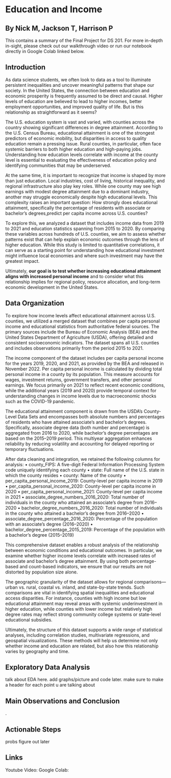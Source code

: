 # Education and Income
## By Nick M, Jackson T, Harrison P
This contains a summary of the Final Project for DS 201. For more in-depth in-sight, please check out our walkthrough video or run our notebook directly in Google Colab linked below.
## Introduction

As data science students, we often look to data as a tool to illuminate persistent inequalities and uncover meaningful patterns that shape our society. In the United States, the connection between education and economic prosperity is frequently assumed to be direct and causal. Higher levels of education are believed to lead to higher incomes, better employment opportunities, and improved quality of life. But is this relationship as straightforward as it seems?

The U.S. education system is vast and varied, with counties across the country showing significant differences in degree attainment. According to the U.S. Census Bureau, educational attainment is one of the strongest predictors of economic mobility, but disparities in access to quality education remain a pressing issue. Rural counties, in particular, often face systemic barriers to both higher education and high-paying jobs. Understanding how education levels correlate with income at the county level is essential to evaluating the effectiveness of education policy and identifying communities that may be underserved.

At the same time, it is important to recognize that income is shaped by more than just education. Local industries, cost of living, historical inequality, and regional infrastructure also play key roles. While one county may see high earnings with modest degree attainment due to a dominant industry, another may struggle economically despite high educational levels. This complexity raises an important question: How strongly does educational attainment, specifically the percentage of residents with associate or bachelor’s degrees,predict per capita income across U.S. counties?

To explore this, we analyzed a dataset that includes income data from 2019 to 2021 and education statistics spanning from 2015 to 2020. By comparing these variables across hundreds of U.S. counties, we aim to assess whether patterns exist that can help explain economic outcomes through the lens of higher education. While this study is limited to quantitative correlations, it can serve as a starting point for understanding how educational investment might influence local economies and where such investment may have the greatest impact.

Ultimately, **our goal is to test whether increasing educational attainment aligns with increased personal income** and to consider what this relationship implies for regional policy, resource allocation, and long-term economic development in the United States.


## Data Organization
To explore how income levels affect educational attainment across U.S. counties, we utilized a merged dataset that combines per capita personal income and educational statistics from authoritative federal sources. The primary sources include the Bureau of Economic Analysis (BEA) and the United States Department of Agriculture (USDA), offering detailed and consistent socioeconomic indicators. The dataset spans all U.S. counties and includes observations primarily from the period 2015 to 2021.

The income component of the dataset includes per capita personal income for the years 2019, 2020, and 2021, as provided by the BEA and released in November 2022. Per capita personal income is calculated by dividing total personal income in a county by its population. This measure accounts for wages, investment returns, government transfers, and other personal earnings. We focus primarily on 2021 to reflect recent economic conditions, while the additional years (2019 and 2020) provide temporal context for understanding changes in income levels due to macroeconomic shocks such as the COVID-19 pandemic.

The educational attainment component is drawn from the USDA’s County-Level Data Sets and encompasses both absolute numbers and percentages of residents who have attained associate’s and bachelor’s degrees. Specifically, associate degree data (both number and percentage) is aggregated from 2016 to 2020, while bachelor’s degree percentages are based on the 2015–2019 period. This multiyear aggregation enhances reliability by reducing volatility and accounting for delayed reporting or temporary fluctuations.

After data cleaning and integration, we retained the following columns for analysis:
	•	county_FIPS: A five-digit Federal Information Processing System code uniquely identifying each county
	•	state: Full name of the U.S. state in which the county resides
	•	county: Name of the county
	•	per_capita_personal_income_2019: County-level per capita income in 2019
	•	per_capita_personal_income_2020: County-level per capita income in 2020
	•	per_capita_personal_income_2021: County-level per capita income in 2021
	•	associate_degree_numbers_2016_2020: Total number of individuals in the county who attained an associate’s degree from 2016–2020
	•	bachelor_degree_numbers_2016_2020: Total number of individuals in the county who attained a bachelor’s degree from 2016–2020
	•	associate_degree_percentage_2016_2020: Percentage of the population with an associate’s degree (2016–2020)
	•	bachelor_degree_percentage_2015_2019: Percentage of the population with a bachelor’s degree (2015–2019)

This comprehensive dataset enables a robust analysis of the relationship between economic conditions and educational outcomes. In particular, we examine whether higher income levels correlate with increased rates of associate and bachelor’s degree attainment. By using both percentage-based and count-based indicators, we ensure that our results are not distorted by population size alone.

The geographic granularity of the dataset allows for regional comparisons—urban vs. rural, coastal vs. inland, and state-by-state trends. Such comparisons are vital in identifying spatial inequalities and educational access disparities. For instance, counties with high income but low educational attainment may reveal areas with systemic underinvestment in higher education, while counties with lower income but relatively high degree rates may reflect strong community college systems or state-level educational subsidies.

Ultimately, the structure of this dataset supports a wide range of statistical analyses, including correlation studies, multivariate regressions, and geospatial visualizations. These methods will help us determine not only whether income and education are related, but also how this relationship varies by geography and time.

## Exploratory Data Analysis
talk about EDA here. add graphs/picture and code later. make sure to make a header for each point u are talking about

## Main Observations and Conclusion
.

## Actionable Steps
probs figure out later

## Links
Youtube Video:
Google Colab:
